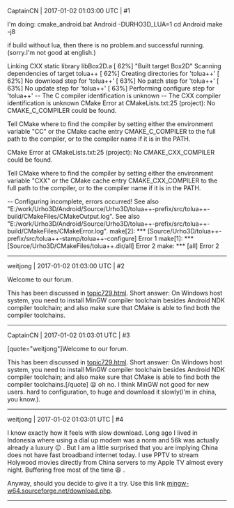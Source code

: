 CaptainCN | 2017-01-02 01:03:00 UTC | #1

I'm doing:
cmake_android.bat Android -DURHO3D_LUA=1
cd Android
make -j8


if build without lua, then there is no problem.and successful running.(sorry.I'm not good at english.)



Linking CXX static library libBox2D.a
[ 62%] "Built target Box2D"
Scanning dependencies of target tolua++
[ 62%] Creating directories for 'tolua++'
[ 62%] No download step for 'tolua++'
[ 63%] No patch step for 'tolua++'
[ 63%] No update step for 'tolua++'
[ 63%] Performing configure step for 'tolua++'
-- The C compiler identification is unknown
-- The CXX compiler identification is unknown
CMake Error at CMakeLists.txt:25 (project):
  No CMAKE_C_COMPILER could be found.

  Tell CMake where to find the compiler by setting either the environment
  variable "CC" or the CMake cache entry CMAKE_C_COMPILER to the full path to
  the compiler, or to the compiler name if it is in the PATH.


CMake Error at CMakeLists.txt:25 (project):
  No CMAKE_CXX_COMPILER could be found.

  Tell CMake where to find the compiler by setting either the environment
  variable "CXX" or the CMake cache entry CMAKE_CXX_COMPILER to the full path
  to the compiler, or to the compiler name if it is in the PATH.


-- Configuring incomplete, errors occurred!
See also "E:/work/Urho3D/Android/Source/Urho3D/tolua++-prefix/src/tolua++-build/CMakeFiles/CMakeOutput.log".
See also "E:/work/Urho3D/Android/Source/Urho3D/tolua++-prefix/src/tolua++-build/CMakeFiles/CMakeError.log".
make[2]: *** [Source/Urho3D/tolua++-prefix/src/tolua++-stamp/tolua++-configure] Error 1
make[1]: *** [Source/Urho3D/CMakeFiles/tolua++.dir/all] Error 2
make: *** [all] Error 2

-------------------------

weitjong | 2017-01-02 01:03:00 UTC | #2

Welcome to our forum.

This has been discussed in [topic729.html](http://discourse.urho3d.io/t/new-build-system/715/1). Short answer: On Windows host system, you need to install MinGW compiler toolchain besides Android NDK compiler toolchain; and also make sure that CMake is able to find both the compiler toolchains.

-------------------------

CaptainCN | 2017-01-02 01:03:01 UTC | #3

[quote="weitjong"]Welcome to our forum.

This has been discussed in [topic729.html](http://discourse.urho3d.io/t/new-build-system/715/1). Short answer: On Windows host system, you need to install MinGW compiler toolchain besides Android NDK compiler toolchain; and also make sure that CMake is able to find both the compiler toolchains.[/quote]
 :frowning: oh no. I think MinGW not good for new users. hard to configuration, to huge and download it slowly(I'm in china, you know.).

-------------------------

weitjong | 2017-01-02 01:03:01 UTC | #4

I know exactly how it feels with slow download. Long ago I lived in Indonesia where using a dial up modem was a norm and 56k was actually already a luxury  :wink: . But I am a little surprised that you are implying China does not have fast broadband internet today. I use PPTV to stream Holywood movies directly from China servers to my Apple TV almost every night. Buffering free most of the time  :laughing: .

Anyway, should you decide to give it a try. Use this link [mingw-w64.sourceforge.net/download.php](http://mingw-w64.sourceforge.net/download.php).

-------------------------


